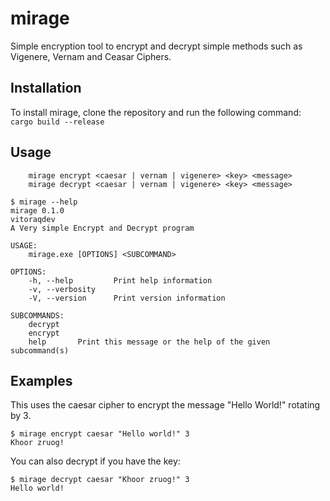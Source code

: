 # mirage
Simple encryption tool to encrypt and decrypt simple methods
such as Vigenere, Vernam and Ceasar Ciphers.


## Installation

To install mirage, clone the repository and run the following command:
`cargo build --release`


## Usage
```
    mirage encrypt <caesar | vernam | vigenere> <key> <message>
    mirage decrypt <caesar | vernam | vigenere> <key> <message>
```
```
$ mirage --help
mirage 0.1.0
vitoraqdev
A Very simple Encrypt and Decrypt program

USAGE:
    mirage.exe [OPTIONS] <SUBCOMMAND>

OPTIONS:
    -h, --help         Print help information
    -v, --verbosity
    -V, --version      Print version information

SUBCOMMANDS:
    decrypt
    encrypt
    help       Print this message or the help of the given subcommand(s)
```

## Examples
This uses the caesar cipher to encrypt the message "Hello World!" rotating by 3.

```
$ mirage encrypt caesar "Hello world!" 3
Khoor zruog!
```

You can also decrypt if you have the key:
```
$ mirage decrypt caesar "Khoor zruog!" 3
Hello world!
```
